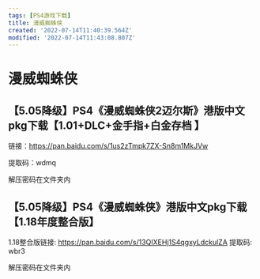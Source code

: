 ```yaml
---
tags: [PS4游戏下载]
title: 漫威蜘蛛侠
created: '2022-07-14T11:40:39.564Z'
modified: '2022-07-14T11:43:08.807Z'
---
```


# 漫威蜘蛛侠

## 【5.05降级】PS4《漫威蜘蛛侠2迈尔斯》港版中文pkg下载【1.01+DLC+金手指+白金存档 】

链接：https://pan.baidu.com/s/1us2zTmpk7ZX-Sn8m1MkJVw 

提取码：wdmq 

解压密码在文件夹内

## 【5.05降级】PS4《漫威蜘蛛侠》港版中文pkg下载【1.18年度整合版】

1.18整合版链接: https://pan.baidu.com/s/13QIXEHj1S4qgxyLdckulZA 
提取码: wbr3 

解压密码在文件夹内

